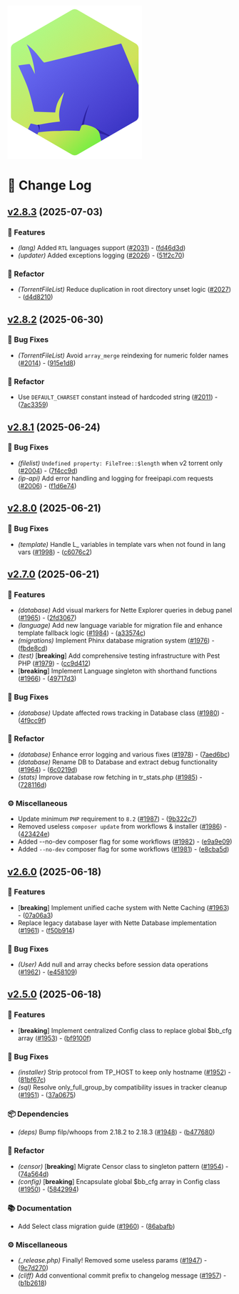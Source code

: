 [![TorrentPier](https://raw.githubusercontent.com/torrentpier/.github/refs/heads/main/versions/Cattle.png)](https://github.com/torrentpier)

# 📖 Change Log

## [v2.8.3](https://github.com/torrentpier/torrentpier/compare/v2.8.2..v2.8.3) (2025-07-03)

### 🚀 Features

- *(lang)* Added `RTL` languages support ([#2031](https://github.com/torrentpier/torrentpier/pull/2031)) - ([fd46d3d](https://github.com/torrentpier/torrentpier/commit/fd46d3d04ad3ab1453256b2ab620508e2ba33586))
- *(updater)* Added exceptions logging ([#2026](https://github.com/torrentpier/torrentpier/pull/2026)) - ([51f2c70](https://github.com/torrentpier/torrentpier/commit/51f2c70d81b910012cdecd111b5b92c1dfd0d6f6))

### 🚜 Refactor

- *(TorrentFileList)* Reduce duplication in root directory unset logic ([#2027](https://github.com/torrentpier/torrentpier/pull/2027)) - ([d4d8210](https://github.com/torrentpier/torrentpier/commit/d4d82101dd67c9f4cd86e0f6f909495696974354))


## [v2.8.2](https://github.com/torrentpier/torrentpier/compare/v2.8.1..v2.8.2) (2025-06-30)

### 🐛 Bug Fixes

- *(TorrentFileList)* Avoid `array_merge` reindexing for numeric folder names ([#2014](https://github.com/torrentpier/torrentpier/pull/2014)) - ([915e1d8](https://github.com/torrentpier/torrentpier/commit/915e1d817c61d2a4f0691b24ec1bc6577a9cd44b))

### 🚜 Refactor

- Use `DEFAULT_CHARSET` constant instead of hardcoded string ([#2011](https://github.com/torrentpier/torrentpier/pull/2011)) - ([7ac3359](https://github.com/torrentpier/torrentpier/commit/7ac335974baa44a8575bebb71ae2fbc0902d10e7))


## [v2.8.1](https://github.com/torrentpier/torrentpier/compare/v2.8.0..v2.8.1) (2025-06-24)

### 🐛 Bug Fixes

- *(filelist)* `Undefined property: FileTree::$length` when v2 torrent only ([#2004](https://github.com/torrentpier/torrentpier/pull/2004)) - ([7f4cc9d](https://github.com/torrentpier/torrentpier/commit/7f4cc9d3b9a5b87100f710cc60f636d6e7d5a34e))
- *(ip-api)* Add error handling and logging for freeipapi.com requests ([#2006](https://github.com/torrentpier/torrentpier/pull/2006)) - ([f1d6e74](https://github.com/torrentpier/torrentpier/commit/f1d6e74e5d4c74b6e12e9e742f60f62e71783d11))


## [v2.8.0](https://github.com/torrentpier/torrentpier/compare/v2.7.0..v2.8.0) (2025-06-21)

### 🐛 Bug Fixes

- *(template)* Handle L_ variables in template vars when not found in lang vars ([#1998](https://github.com/torrentpier/torrentpier/pull/1998)) - ([c6076c2](https://github.com/torrentpier/torrentpier/commit/c6076c2c278e9a423f3862670236b75bddeadd87))


## [v2.7.0](https://github.com/torrentpier/torrentpier/compare/v2.6.0..v2.7.0) (2025-06-21)

### 🚀 Features

- *(database)* Add visual markers for Nette Explorer queries in debug panel ([#1965](https://github.com/torrentpier/torrentpier/pull/1965)) - ([2fd3067](https://github.com/torrentpier/torrentpier/commit/2fd306704f21febee7d53f4b4531601ce0cb81ce))
- *(language)* Add new language variable for migration file and enhance template fallback logic ([#1984](https://github.com/torrentpier/torrentpier/pull/1984)) - ([a33574c](https://github.com/torrentpier/torrentpier/commit/a33574c28f2eb6267a74fa6c9d97fea86527157a))
- *(migrations)* Implement Phinx database migration system ([#1976](https://github.com/torrentpier/torrentpier/pull/1976)) - ([fbde8cd](https://github.com/torrentpier/torrentpier/commit/fbde8cd421c9048afe70ddb41d0a9ed26d3fbef5))
- *(test)* [**breaking**] Add comprehensive testing infrastructure with Pest PHP  ([#1979](https://github.com/torrentpier/torrentpier/pull/1979)) - ([cc9d412](https://github.com/torrentpier/torrentpier/commit/cc9d412522938a023bd2b8eb880c4d2dd307c82a))
- [**breaking**] Implement Language singleton with shorthand functions ([#1966](https://github.com/torrentpier/torrentpier/pull/1966)) - ([49717d3](https://github.com/torrentpier/torrentpier/commit/49717d3a687b95885fe9773f2597354aed4b2b60))

### 🐛 Bug Fixes

- *(database)* Update affected rows tracking in Database class ([#1980](https://github.com/torrentpier/torrentpier/pull/1980)) - ([4f9cc9f](https://github.com/torrentpier/torrentpier/commit/4f9cc9fe0f7f4a85c90001a3f5514efdf04836da))

### 🚜 Refactor

- *(database)* Enhance error logging and various fixes ([#1978](https://github.com/torrentpier/torrentpier/pull/1978)) - ([7aed6bc](https://github.com/torrentpier/torrentpier/commit/7aed6bc7d89f4ed31e7ed6c6eeecc6e08d348c24))
- *(database)* Rename DB to Database and extract debug functionality ([#1964](https://github.com/torrentpier/torrentpier/pull/1964)) - ([6c0219d](https://github.com/torrentpier/torrentpier/commit/6c0219d53c7544b7d8a6374c0d0848945d32ae17))
- *(stats)* Improve database row fetching in tr_stats.php ([#1985](https://github.com/torrentpier/torrentpier/pull/1985)) - ([728116d](https://github.com/torrentpier/torrentpier/commit/728116d6dc9cf4476cce572ced5e8a7ef529ead8))

### ⚙️ Miscellaneous

- Update minimum `PHP` requirement to `8.2` ([#1987](https://github.com/torrentpier/torrentpier/pull/1987)) - ([9b322c7](https://github.com/torrentpier/torrentpier/commit/9b322c7093a634669e9f17a32ac42500f44f2496))
- Removed useless `composer update` from workflows & installer ([#1986](https://github.com/torrentpier/torrentpier/pull/1986)) - ([423424e](https://github.com/torrentpier/torrentpier/commit/423424e9478e0772957014fb30f5e84158067af7))
- Added --no-dev composer flag for some workflows ([#1982](https://github.com/torrentpier/torrentpier/pull/1982)) - ([e9a9e09](https://github.com/torrentpier/torrentpier/commit/e9a9e095768ba68aa5d5058a3e152ffaec916117))
- Added `--no-dev` composer flag for some workflows ([#1981](https://github.com/torrentpier/torrentpier/pull/1981)) - ([e8cba5d](https://github.com/torrentpier/torrentpier/commit/e8cba5dd3fc83b616f83c24991f79dc7258c5df3))


## [v2.6.0](https://github.com/torrentpier/torrentpier/compare/v2.5.0..v2.6.0) (2025-06-18)

### 🚀 Features

- [**breaking**] Implement unified cache system with Nette Caching ([#1963](https://github.com/torrentpier/torrentpier/pull/1963)) - ([07a06a3](https://github.com/torrentpier/torrentpier/commit/07a06a33cd97b37f68b533a87cdb5f7578f2c86f))
- Replace legacy database layer with Nette Database implementation ([#1961](https://github.com/torrentpier/torrentpier/pull/1961)) - ([f50b914](https://github.com/torrentpier/torrentpier/commit/f50b914cc18f777d92002baf2c812a635d5eed4b))

### 🐛 Bug Fixes

- *(User)* Add null and array checks before session data operations ([#1962](https://github.com/torrentpier/torrentpier/pull/1962)) - ([e458109](https://github.com/torrentpier/torrentpier/commit/e458109eefc54d86a78a1ddb3954581524852516))


## [v2.5.0](https://github.com/torrentpier/torrentpier/compare/v2.4.6-alpha.4..v2.5.0) (2025-06-18)

### 🚀 Features

- [**breaking**] Implement centralized Config class to replace global $bb_cfg array ([#1953](https://github.com/torrentpier/torrentpier/pull/1953)) - ([bf9100f](https://github.com/torrentpier/torrentpier/commit/bf9100fbfa74768edb01c62636198a44739d9923))

### 🐛 Bug Fixes

- *(installer)* Strip protocol from TP_HOST to keep only hostname ([#1952](https://github.com/torrentpier/torrentpier/pull/1952)) - ([81bf67c](https://github.com/torrentpier/torrentpier/commit/81bf67c2be85d49e988b7802ca7e9738ff580031))
- *(sql)* Resolve only_full_group_by compatibility issues in tracker cleanup ([#1951](https://github.com/torrentpier/torrentpier/pull/1951)) - ([37a0675](https://github.com/torrentpier/torrentpier/commit/37a0675adfb02014e7068f4aa82301e29f39eab6))

### 📦 Dependencies

- *(deps)* Bump filp/whoops from 2.18.2 to 2.18.3 ([#1948](https://github.com/torrentpier/torrentpier/pull/1948)) - ([b477680](https://github.com/torrentpier/torrentpier/commit/b4776804a408217229caa327c79849cf13ce2aa5))

### 🚜 Refactor

- *(censor)* [**breaking**] Migrate Censor class to singleton pattern ([#1954](https://github.com/torrentpier/torrentpier/pull/1954)) - ([74a564d](https://github.com/torrentpier/torrentpier/commit/74a564d7954c6f8745ebcffdcd9c8997e371d47a))
- *(config)* [**breaking**] Encapsulate global $bb_cfg array in Config class ([#1950](https://github.com/torrentpier/torrentpier/pull/1950)) - ([5842994](https://github.com/torrentpier/torrentpier/commit/5842994782dfa62788f8427c55045abdbfb5b8e9))

### 📚 Documentation

- Add Select class migration guide ([#1960](https://github.com/torrentpier/torrentpier/pull/1960)) - ([86abafb](https://github.com/torrentpier/torrentpier/commit/86abafb11469d14a746d12725b15cf6b7015ec44))

### ⚙️ Miscellaneous

- *(_release.php)* Finally! Removed some useless params ([#1947](https://github.com/torrentpier/torrentpier/pull/1947)) - ([9c7d270](https://github.com/torrentpier/torrentpier/commit/9c7d270598c0153fb82f4b7ad96f5b59399b2159))
- *(cliff)* Add conventional commit prefix to changelog message ([#1957](https://github.com/torrentpier/torrentpier/pull/1957)) - ([b1b2618](https://github.com/torrentpier/torrentpier/commit/b1b26187579f6981165d85c316a3c5b7199ce2ee))



